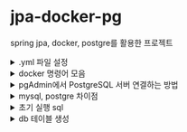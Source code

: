 # jpa-docker-pg
spring jpa, docker, postgre를 활용한 프로젝트

<details>
  <summary>.yml 파일 설정</summary>
  
  - postgres:15 → 항상 최신 15버전으로 자동 업데이트됨 (가끔 비추천)   
  - postgres:15.6 → 고정 버전.
  - 비밀번호 정보가 들어간 .env 파일은 .gitignore에 추가해서 별도로 관리하기.  <br>
</details>

<details>
  <summary>docker 명령어 모음</summary>
  <사용하는 명령어><br>
  docker-compose up -d .yml 파일 기반 설치
  <br> docker start postgres15_6 pgadmin 컨테이너(postgres15_6,  pgadmin) 실행
  <br> docker stop postgres15_6 pgadmin 컨테이너 중단
  <br> docker-compose down 컨테이너 중지 (.yml 파일이 있는 경로에서 실행)
  <br> docker-compose down -v 볼륨 포함 삭제
  <br> docker-compose down --rmi all -v 이미지까지 삭제
  <br><br>
  
  <기본명령어><br>
  docker-compose up -d	컨테이너 최초 실행 또는 재실행 (필요시 재생성 포함)
  <br> docker ps 실행중인 컨테이너 확인
  <br> docker start <컨테이너명>	이미 생성된 컨테이너를 다시 시작할 때 사용
  <br> docker ps -a	정지된 컨테이너 목록 포함 전체 컨테이너 확인
  <br> docker logs <컨테이너명>	컨테이너 로그 확인해서 정상 작동 여부 체크
</details>

<details>
  <summary>pgAdmin에서 PostgreSQL 서버 연결하는 방법</summary>

### ✅ 1. pgAdmin에서 서버 추가

1. 첫 화면에서 새 서버 추가
2. 팝업창 뜨면 아래처럼 채우기:

---

### 🧩 General 탭

| 항목 | 값 |
|------|----|
| Name | `local-postgres` (자유롭게) |

---

### 🔌 Connection 탭

| 항목 | 값 |
|------|----|
| Host name/address | `db` ← **중요! docker-compose 안에서 db 컨테이너 이름 사용** |
| Port | `5432` |
| Maintenance database | `${POSTGRES_DB}` 예: `mydb` |
| Username | `${POSTGRES_USER}` 예: `postgres` 또는 `myapp` |
| Password | `${POSTGRES_PASSWORD}` 예: `secret123` |
| Save Password | ✅ 체크 |

※ 위 값들은 `.env` 파일 또는 `docker-compose.yml`의 `environment:` 아래 설정한 값.


## 🎯 연결 후

1. 왼쪽 트리에서 방금 만든 `local-postgres` 클릭
2. `Databases > mydb > Schemas > public > Tables` 로 내려가면
3. 스키마, 테이블 등 구조 확인 가능

</details>

<details>
  <summary>mysql, postgre 차이점</summary>

## ❗차이점 설명

| 항목 | MySQL | PostgreSQL |
|------|-------|-------------|
| 사용자 접속 제어 | `'user'@'localhost'`, `'user'@'%'` | **PostgreSQL은 `pg_hba.conf`로 제어** |
| 문자셋 지정 | `CHARACTER SET utf8mb4` | PostgreSQL은 기본이 UTF-8 (지정 필요 거의 없음) |
| 권한 부여 방식 | `GRANT ... ON db.*` | `GRANT ... ON DATABASE db` |

> PostgreSQL은 호스트 구분 없이 `pg_hba.conf` 파일에서 접속 방식 설정하므로, SQL 자체에는 `'@localhost'` 같은 구문이 없음.

---

</details>

<details>
  <summary>초기 실행 sql</summary>
  SQL 실행 - GRANT ALL PRIVILEGES ON DATABASE app_db TO app_user;
</details>

<details>
  <summary>db 테이블 생성</summary>

  CREATE TABLE IF NOT EXISTS "users" (  -- user는 postgre에서 예약어라 users로 변경
    email VARCHAR(50) PRIMARY KEY NOT NULL,
    name VARCHAR(50),  
    create_date TIMESTAMP  
  );  

  CREATE TABLE hotel_info (  
    hotel_id VARCHAR(50) PRIMARY KEY,  
    nm VARCHAR(50),  
    year INTEGER,
    grade VARCHAR(2),
    created TIMESTAMP,
    modified TIMESTAMP
  );

</details>
